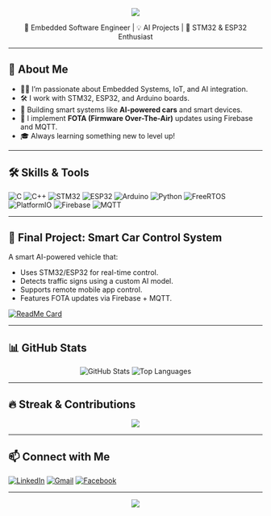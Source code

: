 <!-- Banner -->
<p align="center">
  <img src="https://capsule-render.vercel.app/api?type=waving&color=0e76a8&height=200&section=header&text=Hi,%20I'm%20Mohamed%20Hany!&fontSize=40&fontAlignY=35&animation=fadeIn" />
</p>

<p align="center">
  🚀 Embedded Software Engineer | 💡 AI Projects | 🔧 STM32 & ESP32 Enthusiast  
</p>

---

## 🧠 About Me

- 👨‍💻 I’m passionate about Embedded Systems, IoT, and AI integration.
- 🛠️ I work with STM32, ESP32, and Arduino boards.
- 🚀 Building smart systems like **AI-powered cars** and smart devices.
- 🔄 I implement **FOTA (Firmware Over-The-Air)** updates using Firebase and MQTT.
- 🎓 Always learning something new to level up!

---

## 🛠️ Skills & Tools

![C](https://img.shields.io/badge/C-%2300599C.svg?style=for-the-badge&logo=c&logoColor=white)
![C++](https://img.shields.io/badge/C%2B%2B-00599C?style=for-the-badge&logo=c%2B%2B&logoColor=white)
![STM32](https://img.shields.io/badge/STM32-03234B?style=for-the-badge&logo=stmicroelectronics&logoColor=white)
![ESP32](https://img.shields.io/badge/ESP32-FFD700?style=for-the-badge)
![Arduino](https://img.shields.io/badge/Arduino-00979D?style=for-the-badge&logo=arduino&logoColor=white)
![Python](https://img.shields.io/badge/Python-3776AB?style=for-the-badge&logo=python&logoColor=white)
![FreeRTOS](https://img.shields.io/badge/FreeRTOS-007ACC?style=for-the-badge)
![PlatformIO](https://img.shields.io/badge/PlatformIO-EB8E00?style=for-the-badge)
![Firebase](https://img.shields.io/badge/Firebase-FFCA28?style=for-the-badge&logo=firebase&logoColor=black)
![MQTT](https://img.shields.io/badge/MQTT-660066?style=for-the-badge&logo=apache&logoColor=white)

---

## 🚗 Final Project: Smart Car Control System

A smart AI-powered vehicle that:
- Uses STM32/ESP32 for real-time control.
- Detects traffic signs using a custom AI model.
- Supports remote mobile app control.
- Features FOTA updates via Firebase + MQTT.

[![ReadMe Card](https://github-readme-stats.vercel.app/api/pin/?username=mohamed-hany&repo=smart-car-ai&theme=radical)](https://github.com/mohamed-hany/smart-car-ai)

---

## 📊 GitHub Stats

<p align="center">
  <img src="https://github-readme-stats.vercel.app/api?username=mohamed-hany&show_icons=true&theme=radical" alt="GitHub Stats" />
  <img src="https://github-readme-stats.vercel.app/api/top-langs/?username=mohamed-hany&layout=compact&theme=radical" alt="Top Languages" />
</p>

---

## 🔥 Streak & Contributions

<p align="center">
  <img src="https://streak-stats.demolab.com/?user=mohamed-hany&theme=dark" />
</p>

---

## 📫 Connect with Me

[![LinkedIn](https://img.shields.io/badge/LinkedIn-blue?logo=linkedin&logoColor=white&style=for-the-badge)](https://linkedin.com/in/your-link)
[![Gmail](https://img.shields.io/badge/Gmail-D14836?logo=gmail&logoColor=white&style=for-the-badge)](mailto:your.email@gmail.com)
[![Facebook](https://img.shields.io/badge/Facebook-1877F2?logo=facebook&logoColor=white&style=for-the-badge)](https://facebook.com/your-profile)

---

<p align="center">
  <img src="https://capsule-render.vercel.app/api?type=waving&color=0e76a8&height=150&section=footer"/>
</p>

